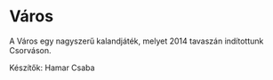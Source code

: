 Város
=====

A Város egy nagyszerű kalandjáték, melyet 2014 tavaszán indítottunk Csorváson.

Készítők: Hamar Csaba


